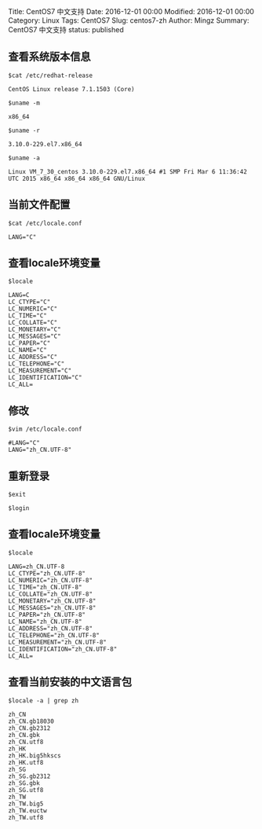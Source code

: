 Title: CentOS7 中文支持
Date: 2016-12-01 00:00
Modified: 2016-12-01 00:00
Category: Linux
Tags: CentOS7
Slug: centos7-zh
Author: Mingz
Summary: CentOS7 中文支持
status: published

## 查看系统版本信息

`$cat /etc/redhat-release`

```
CentOS Linux release 7.1.1503 (Core)
```

`$uname -m`

```
x86_64
```

`$uname -r`

```
3.10.0-229.el7.x86_64

```

`$uname -a`

```
Linux VM_7_30_centos 3.10.0-229.el7.x86_64 #1 SMP Fri Mar 6 11:36:42 UTC 2015 x86_64 x86_64 x86_64 GNU/Linux
```

## 当前文件配置

`$cat /etc/locale.conf`

```
LANG="C"
```

## 查看locale环境变量

`$locale`

```
LANG=C
LC_CTYPE="C"
LC_NUMERIC="C"
LC_TIME="C"
LC_COLLATE="C"
LC_MONETARY="C"
LC_MESSAGES="C"
LC_PAPER="C"
LC_NAME="C"
LC_ADDRESS="C"
LC_TELEPHONE="C"
LC_MEASUREMENT="C"
LC_IDENTIFICATION="C"
LC_ALL=
```

## 修改

`$vim /etc/locale.conf`

```
#LANG="C"
LANG="zh_CN.UTF-8"
```

## 重新登录

`$exit`

`$login`

## 查看locale环境变量

`$locale`

```
LANG=zh_CN.UTF-8
LC_CTYPE="zh_CN.UTF-8"
LC_NUMERIC="zh_CN.UTF-8"
LC_TIME="zh_CN.UTF-8"
LC_COLLATE="zh_CN.UTF-8"
LC_MONETARY="zh_CN.UTF-8"
LC_MESSAGES="zh_CN.UTF-8"
LC_PAPER="zh_CN.UTF-8"
LC_NAME="zh_CN.UTF-8"
LC_ADDRESS="zh_CN.UTF-8"
LC_TELEPHONE="zh_CN.UTF-8"
LC_MEASUREMENT="zh_CN.UTF-8"
LC_IDENTIFICATION="zh_CN.UTF-8"
LC_ALL=
```

## 查看当前安装的中文语言包

`$locale -a | grep zh`

```
zh_CN
zh_CN.gb18030
zh_CN.gb2312
zh_CN.gbk
zh_CN.utf8
zh_HK
zh_HK.big5hkscs
zh_HK.utf8
zh_SG
zh_SG.gb2312
zh_SG.gbk
zh_SG.utf8
zh_TW
zh_TW.big5
zh_TW.euctw
zh_TW.utf8
```
